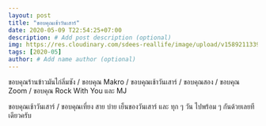 ```yaml
---
layout: post
title: "ขอบคุณเช้าวันเสาร์"
date: 2020-05-09 T22:54:25+07:00
description: # Add post description (optional)
img: https://res.cloudinary.com/sdees-reallife/image/upload/v1589211339/Screenshot_20200507_230711.png # Add image post (optional)
tags: [2020-05]
author: # Add name author (optional)
---
```

ขอบคุณร้านข้าวมันไก่ลิ่มซัง / ขอบคุณ Makro / ขอบคุณเช้าวันเสาร์ / ขอบคุณสอง / ขอบคุณ Zoom / ขอบคุณ Rock With You และ MJ

<i class="fa fa-child" style="color:plum"></i>

ขอบคุณเช้าวันเสาร์ / ขอบคุณเที่ยง สาย บ่าย เย็นของวันเสาร์ และ ทุก ๆ วัน ไปพร้อม ๆ กันด้วยเลยทีเดียวครับ
